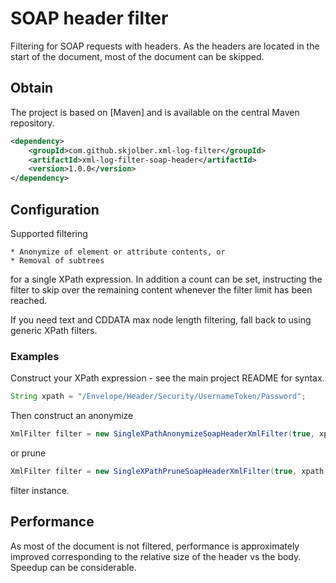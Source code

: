 # SOAP header filter
Filtering for SOAP requests with headers. As the headers are located in the start of the document, most of the document can be skipped. 

## Obtain
The project is based on [Maven] and is available on the central Maven repository.

```xml
<dependency>
    <groupId>com.github.skjolber.xml-log-filter</groupId>
    <artifactId>xml-log-filter-soap-header</artifactId>
    <version>1.0.0</version>
</dependency>
```

## Configuration
Supported filtering 

    * Anonymize of element or attribute contents, or
    * Removal of subtrees

for a single XPath expression. In addition a count can be set, instructing the filter to skip over the remaining content whenever the filter limit has been reached.

If you need text and CDDATA max node length filtering, fall back to using generic XPath filters.

### Examples
Construct your XPath expression - see the main project README for syntax.

```java
String xpath = "/Envelope/Header/Security/UsernameToken/Password";
```

Then construct an anonymize

```java
XmlFilter filter = new SingleXPathAnonymizeSoapHeaderXmlFilter(true, xpath, 1);
```
or prune 

```java
XmlFilter filter = new SingleXPathPruneSoapHeaderXmlFilter(true, xpath, 1);
```

filter instance.

## Performance
As most of the document is not filtered, performance is approximately improved corresponding to the relative size of the header vs the body. Speedup can be considerable.

